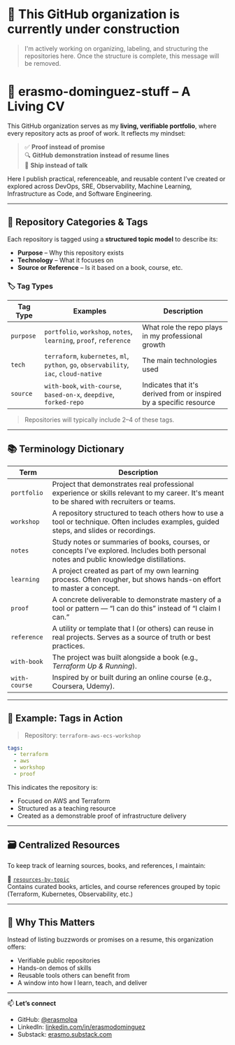 # 🚧 **This GitHub organization is currently under construction**

> I'm actively working on organizing, labeling, and structuring the repositories here.
> Once the structure is complete, this message will be removed.

# 📁 erasmo-dominguez-stuff – A Living CV

This GitHub organization serves as my **living, verifiable portfolio**, where every repository acts as proof of work. It reflects my mindset:

> ✅ **Proof instead of promise**  
> 🔍 **GitHub demonstration instead of resume lines**  
> 🚢 **Ship instead of talk**

Here I publish practical, referenceable, and reusable content I’ve created or explored across DevOps, SRE, Observability, Machine Learning, Infrastructure as Code, and Software Engineering.

---

## 🧭 Repository Categories & Tags

Each repository is tagged using a **structured topic model** to describe its:

- **Purpose** – Why this repository exists
- **Technology** – What it focuses on
- **Source or Reference** – Is it based on a book, course, etc.

### 🏷️ Tag Types

| Tag Type   | Examples                                            | Description |
|------------|-----------------------------------------------------|-------------|
| `purpose`  | `portfolio`, `workshop`, `notes`, `learning`, `proof`, `reference` | What role the repo plays in my professional growth |
| `tech`     | `terraform`, `kubernetes`, `ml`, `python`, `go`, `observability`, `iac`, `cloud-native` | The main technologies used |
| `source`   | `with-book`, `with-course`, `based-on-x`, `deepdive`, `forked-repo` | Indicates that it's derived from or inspired by a specific resource |

> Repositories will typically include 2–4 of these tags.

---

## 📚 Terminology Dictionary

| Term         | Description |
|--------------|-------------|
| `portfolio`  | Project that demonstrates real professional experience or skills relevant to my career. It's meant to be shared with recruiters or teams. |
| `workshop`   | A repository structured to teach others how to use a tool or technique. Often includes examples, guided steps, and slides or recordings. |
| `notes`      | Study notes or summaries of books, courses, or concepts I’ve explored. Includes both personal notes and public knowledge distillations. |
| `learning`   | A project created as part of my own learning process. Often rougher, but shows hands-on effort to master a concept. |
| `proof`      | A concrete deliverable to demonstrate mastery of a tool or pattern — “I can do this” instead of “I claim I can.” |
| `reference`  | A utility or template that I (or others) can reuse in real projects. Serves as a source of truth or best practices. |
| `with-book`  | The project was built alongside a book (e.g., *Terraform Up & Running*). |
| `with-course`| Inspired by or built during an online course (e.g., Coursera, Udemy). |

---

## 📂 Example: Tags in Action

> Repository: `terraform-aws-ecs-workshop`

```yaml
tags:
  - terraform
  - aws
  - workshop
  - proof
```

This indicates the repository is:
- Focused on AWS and Terraform
- Structured as a teaching resource
- Created as a demonstrable proof of infrastructure delivery

---

## 🗃️ Centralized Resources

To keep track of learning sources, books, and references, I maintain:

🔗 [`resources-by-topic`](https://github.com/erasmo-dominguez-stuff/resources-by-topic)  
Contains curated books, articles, and course references grouped by topic (Terraform, Kubernetes, Observability, etc.)

---

## 🙌 Why This Matters

Instead of listing buzzwords or promises on a resume, this organization offers:

- Verifiable public repositories  
- Hands-on demos of skills  
- Reusable tools others can benefit from  
- A window into how I learn, teach, and deliver

---

📫 **Let’s connect**  
- GitHub: [@erasmolpa](https://github.com/erasmolpa)  
- LinkedIn: [linkedin.com/in/erasmodominguez](https://linkedin.com/in/erasmodominguez)  
- Substack: [erasmo.substack.com](https://erasmo.substack.com)
